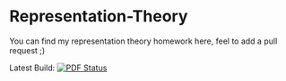 Representation-Theory
=====================

You can find my representation theory homework here, feel to add a pull request ;)

Latest Build: [![PDF Status](https://www.sharelatex.com/github/repos/kasperpeulen/Representation-Theory/builds/latest/badge.svg)](https://www.sharelatex.com/github/repos/kasperpeulen/Representation-Theory/builds/latest/output.pdf)
